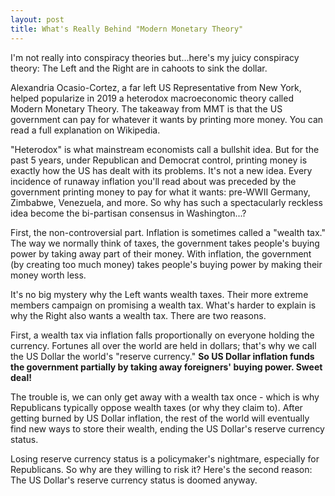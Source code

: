 ```yaml
---
layout: post
title: What's Really Behind "Modern Monetary Theory"
---
```


I'm not really into conspiracy theories but...here's my juicy conspiracy theory: The Left and the Right are in cahoots to sink the dollar.

Alexandria Ocasio-Cortez, a far left US Representative from New York, helped popularize in 2019 a heterodox macroeconomic theory called Modern Monetary Theory. The takeaway from MMT is that the US government can pay for whatever it wants by printing more money. You can read a full explanation on Wikipedia.

"Heterodox" is what mainstream economists call a bullshit idea. But for the past 5 years, under Republican and Democrat control, printing money is exactly how the US has dealt with its problems. It's not a new idea. Every incidence of runaway inflation you'll read about was preceded by the government printing money to pay for what it wants: pre-WWII Germany, Zimbabwe, Venezuela, and more. So why has such a spectacularly reckless idea become the bi-partisan consensus in Washington...?

First, the non-controversial part. Inflation is sometimes called a "wealth tax." The way we normally think of taxes, the government takes people's buying power by taking away part of their money. With inflation, the government (by creating too much money) takes people's buying power by making their money worth less.

It's no big mystery why the Left wants wealth taxes. Their more extreme members campaign on promising a wealth tax. What's harder to explain is why the Right also wants a wealth tax. There are two reasons. 

First, a wealth tax via inflation falls proportionally on everyone holding the currency. Fortunes all over the world are held in dollars; that's why we call the US Dollar the world's "reserve currency." **So US Dollar inflation funds the government partially by taking away foreigners' buying power. Sweet deal!**

The trouble is, we can only get away with a wealth tax once - which is why Republicans typically oppose wealth taxes (or why they claim to). After getting burned by US Dollar inflation, the rest of the world will eventually find new ways to store their wealth, ending the US Dollar's reserve currency status. 

Losing reserve currency status is a policymaker's nightmare, especially for Republicans. So why are they willing to risk it? Here's the second reason: The US Dollar's reserve currency status is doomed anyway.



